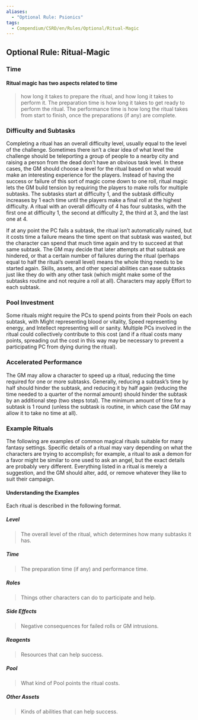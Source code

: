 ```yaml
---
aliases:
  - "Optional Rule: Psionics"
tags:
  - Compendium/CSRD/en/Rules/Optional/Ritual-Magic
---
```

## Optional Rule: Ritual-Magic    
    
### Time    
#### Ritual magic has two aspects related to time     
>how long it takes to prepare the ritual, and how long it takes to perform it. The preparation time is how long it takes to get ready to perform the ritual. The performance time is how long the ritual takes from start to finish, once the preparations (if any) are complete.     
### Difficulty and Subtasks    
Completing a ritual has an overall difficulty level, usually equal to the level of the challenge. Sometimes there isn’t a clear idea of what level the challenge should be teleporting a group of people to a nearby city and raising a person from the dead don’t have an obvious task level. In these cases, the GM should choose a level for the ritual based on what would make an interesting experience for the players. Instead of having the success or failure of this sort of magic come down to one roll, ritual magic lets the GM build tension by requiring the players to make rolls for multiple subtasks. The subtasks start at difficulty 1, and the subtask difficulty increases by 1 each time until the players make a final roll at the highest difficulty. A ritual with an overall difficulty of 4 has four subtasks, with the first one at difficulty 1, the second at difficulty 2, the third at 3, and the last one at 4.     
    
If at any point the PC fails a subtask, the ritual isn’t automatically ruined, but it costs time a failure means the time spent on that subtask was wasted, but the character can spend that much time again and try to succeed at that same subtask. The GM may decide that later attempts at that subtask are hindered, or that a certain number of failures during the ritual (perhaps equal to half the ritual’s overall level) means the whole thing needs to be started again. Skills, assets, and other special abilities can ease subtasks just like they do with any other task (which might make some of the subtasks routine and not require a roll at all). Characters may apply Effort to each subtask.     
### Pool Investment    
Some rituals might require the PCs to spend points from their Pools on each subtask, with Might representing blood or vitality, Speed representing energy, and Intellect representing will or sanity. Multiple PCs involved in the ritual could collectively contribute to this cost (and if a ritual costs many points, spreading out the cost in this way may be necessary to prevent a participating PC from dying during the ritual).     
### Accelerated Performance    
The GM may allow a character to speed up a ritual, reducing the time required for one or more subtasks. Generally, reducing a subtask’s time by half should hinder the subtask, and reducing it by half again (reducing the time needed to a quarter of the normal amount) should hinder the subtask by an additional step (two steps total). The minimum amount of time for a subtask is 1 round (unless the subtask is routine, in which case the GM may allow it to take no time at all).    
### Example Rituals     
The following are examples of common magical rituals suitable for many fantasy settings. Specific details of a ritual may vary depending on what the characters are trying to accomplish; for example, a ritual to ask a demon for a favor might be similar to one used to ask an angel, but the exact details are probably very different. Everything listed in a ritual is merely a suggestion, and the GM should alter, add, or remove whatever they like to suit their campaign.    
#### Understanding the Examples    
Each ritual is described in the following format.     
##### Level    
>The overall level of the ritual, which determines how many subtasks it has.    
##### Time     
>The preparation time (if any) and performance time.     
##### Roles     
>Things other characters can do to participate and help.     
##### Side Effects     
>Negative consequences for failed rolls or GM intrusions.     
##### Reagents     
>Resources that can help success.     
##### Pool     
>What kind of Pool points the ritual costs.     
##### Other Assets     
>Kinds of abilities that can help success.    

